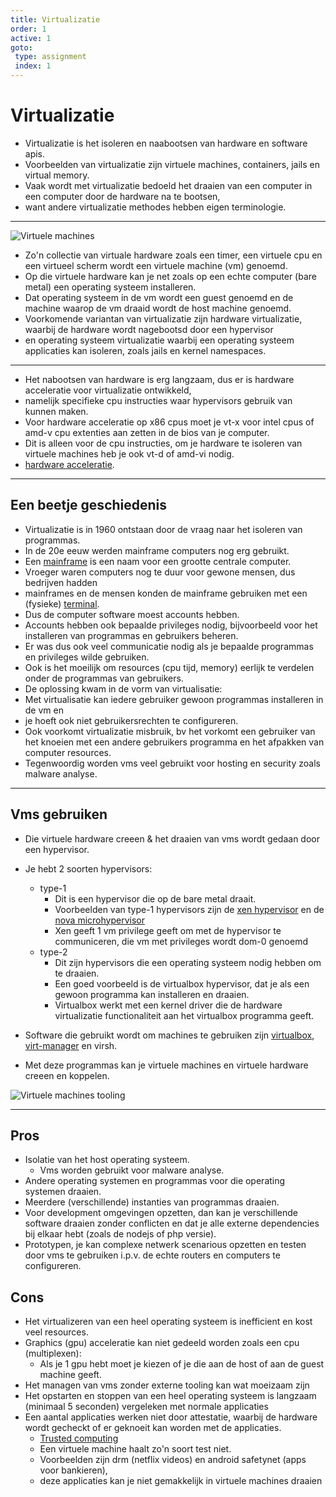 ```yaml
---
title: Virtualizatie
order: 1
active: 1
goto:
 type: assignment
 index: 1
---
```


# Virtualizatie

- Virtualizatie is het isoleren en naabootsen van hardware en software apis.  
- Voorbeelden van virtualizatie zijn virtuele machines, containers, jails en virtual memory.  
- Vaak wordt met virtualizatie bedoeld het draaien van een computer in een computer door de hardware na te bootsen,  
- want andere virtualizatie methodes hebben eigen terminologie.

---

![Virtuele machines](@virtual-machines.png)
- Zo'n collectie van virtuale hardware zoals een timer, een virtuele cpu en een virtueel scherm wordt een virtuele machine (vm) genoemd.  
- Op die virtuele hardware kan je net zoals op een echte computer (bare metal) een operating systeem installeren.  
- Dat operating systeem in de vm wordt een guest genoemd en de machine waarop de vm draaid wordt de host machine genoemd.  
- Voorkomende variantan van virtualizatie zijn hardware virtualizatie, waarbij de hardware wordt nagebootsd door een hypervisor
- en operating systeem virtualizatie waarbij een operating systeem applicaties kan isoleren, zoals jails en kernel namespaces.

---

- Het nabootsen van hardware is erg langzaam, dus er is hardware acceleratie voor virtualizatie ontwikkeld,  
- namelijk specifieke cpu instructies waar hypervisors gebruik van kunnen maken.  
- Voor hardware acceleratie op x86 cpus moet je vt-x voor intel cpus of amd-v cpu extenties aan zetten in de bios van je computer.  
- Dit is alleen voor de cpu instructies, om je hardware te isoleren van virtuele machines heb je ook vt-d of amd-vi nodig.  
- [hardware acceleratie](https://en.wikipedia.org/wiki/Intel_VT-d?lang=en#Hardware-assisted_virtualization).

---


## Een beetje geschiedenis

- Virtualizatie is in 1960 ontstaan door de vraag naar het isoleren van programmas.  
- In de 20e eeuw werden mainframe computers nog erg gebruikt.  
- Een [mainframe](https://en.wikipedia.org/wiki/Mainframe_computer?lang=en) is een naam voor een grootte centrale computer.  
- Vroeger waren computers nog te duur voor gewone mensen, dus bedrijven hadden
- mainframes en de mensen konden de mainframe gebruiken met een (fysieke) [terminal](https://en.wikipedia.org/wiki/Computer_terminal?lang=en).  
- Dus de computer software moest accounts hebben.  
- Accounts hebben ook bepaalde privileges nodig, bijvoorbeeld voor het installeren van programmas en gebruikers beheren.  
- Er was dus ook veel communicatie nodig als je bepaalde programmas en privileges wilde gebruiken.  
- Ook is het moeilijk om resources (cpu tijd, memory) eerlijk te verdelen onder de programmas van gebruikers.  
- De oplossing kwam in de vorm van virtualisatie:  
- Met virtualisatie kan iedere gebruiker gewoon programmas installeren in de vm en  
- je hoeft ook niet gebruikersrechten te configureren.  
- Ook voorkomt virtualizatie misbruik, bv het vorkomt een gebruiker van het knoeien met een andere gebruikers programma en het afpakken van computer resources.  
- Tegenwoordig worden vms veel gebruikt voor hosting en security zoals malware analyse.


---

## Vms gebruiken

- Die virtuele hardware creeen & het draaien van vms wordt gedaan door een hypervisor.  
- Je hebt 2 soorten hypervisors:  
    - type-1  
        - Dit is een hypervisor die op de bare metal draait.  
        - Voorbeelden van type-1 hypervisors zijn de [xen hypervisor](https://xenproject.org) en de [nova microhypervisor](https://github.com/udosteinberg/NOVA)
        - Xen geeft 1 vm privilege geeft om met de hypervisor te communiceren, die vm met privileges wordt dom-0 genoemd
    - type-2  
        - Dit zijn hypervisors die een operating systeem nodig hebben om te draaien.
        - Een goed voorbeeld is de virtualbox hypervisor, dat je als een gewoon programma kan installeren en draaien.
        - Virtualbox werkt met een kernel driver die de hardware virtualizatie functionaliteit aan het virtualbox programma geeft.

- Software die gebruikt wordt om machines te gebruiken zijn [virtualbox](https://www.virtualbox.org/), [virt-manager](https://virt-manager.org/) en virsh.  
- Met deze programmas kan je virtuele machines en virtuele hardware creeen en koppelen.

![Virtuele machines tooling](@virt-tools-v7.svg)


---

## Pros

- Isolatie van het host operating systeem.
    - Vms worden gebruikt voor malware analyse.
- Andere operating systemen en programmas voor die operating systemen draaien.
- Meerdere (verschillende) instanties van programmas draaien.
- Voor development omgevingen opzetten, dan kan je verschillende software draaien zonder conflicten
    en dat je alle externe dependencies bij elkaar hebt (zoals de nodejs of php versie).
- Prototypen, je kan complexe netwerk scenarious opzetten en testen door vms te gebruiken i.p.v. de echte routers en computers te configureren.


## Cons

- Het virtualizeren van een heel operating systeem is inefficient en kost veel resources.
- Graphics (gpu) acceleratie kan niet gedeeld worden zoals een cpu (multiplexen):
    - Als je 1 gpu hebt moet je kiezen of je die aan de host of aan de guest machine geeft.
- Het managen van vms zonder externe tooling kan wat moeizaam zijn
- Het opstarten en stoppen van een heel operating systeem is langzaam (minimaal 5 seconden) vergeleken met normale applicaties
- Een aantal applicaties werken niet door attestatie, waarbij de hardware wordt gecheckt of er geknoeit kan worden met de applicaties.  
  - [Trusted computing](https://en.wikipedia.org/wiki/Trusted_Computing?lang=en)  
  - Een virtuele machine haalt zo'n soort test niet.  
  - Voorbeelden zijn drm (netflix videos) en android safetynet (apps voor bankieren),  
  - deze applicaties kan je niet gemakkelijk in virtuele machines draaien  
